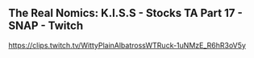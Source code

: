 ## The Real Nomics: K.I.S.S - Stocks TA Part 17 - SNAP - Twitch
https://clips.twitch.tv/WittyPlainAlbatrossWTRuck-1uNMzE_R6hR3oV5y
